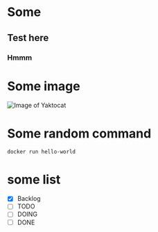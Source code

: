 # Some
## Test here
### Hmmm

# Some image

![Image of Yaktocat](https://octodex.github.com/images/yaktocat.png)

# Some random command

```
docker run hello-world

```

# some list

- [X] Backlog
- [ ] TODO
- [ ] DOING
- [ ] DONE
